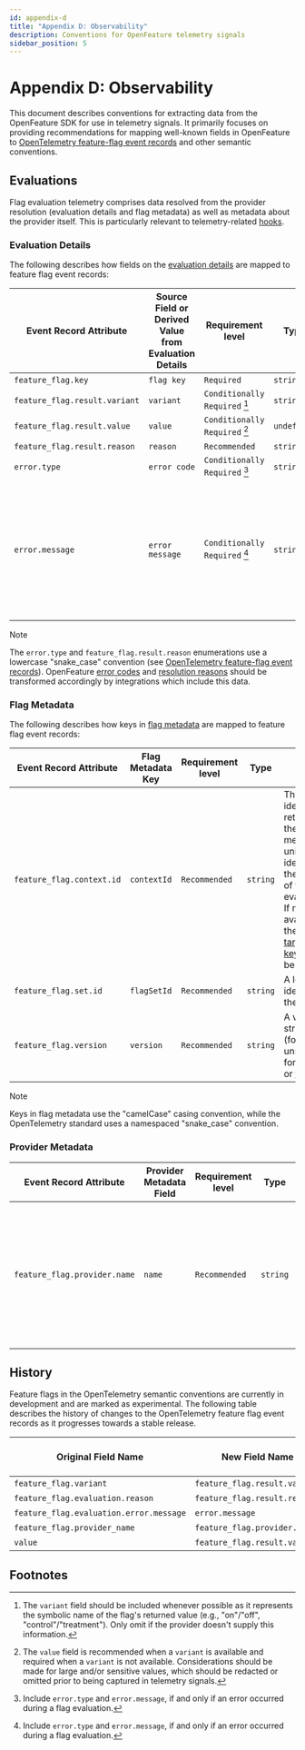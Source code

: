 ```yaml
---
id: appendix-d
title: "Appendix D: Observability"
description: Conventions for OpenFeature telemetry signals
sidebar_position: 5
---
```


# Appendix D: Observability

This document describes conventions for extracting data from the OpenFeature SDK for use in telemetry signals.
It primarily focuses on providing recommendations for mapping well-known fields in OpenFeature to [OpenTelemetry feature-flag event records][otel-ff-events] and other semantic conventions.

## Evaluations

Flag evaluation telemetry comprises data resolved from the provider resolution (evaluation details and flag metadata) as well as metadata about the provider itself.
This is particularly relevant to telemetry-related [hooks](./sections/04-hooks.md).

### Evaluation Details

The following describes how fields on the [evaluation details](types.md#evaluation-details) are mapped to feature flag event records:

| Event Record Attribute          | Source Field or Derived Value from Evaluation Details | Requirement level             | Type        | Notes                                                                                                                 |
| ----------------------------- | ----------------------------------------------------- | ----------------------------- | ----------- | --------------------------------------------------------------------------------------------------------------------- |
| `feature_flag.key`            | `flag key`                                            | `Required`                    | `string`    | See: [flag key](./glossary.md#flag-key)                                                                               |
| `feature_flag.result.variant` | `variant`                                             | `Conditionally Required` [^1] | `string`    | See: [variant](./glossary.md#variant)                                                                                 |
| `feature_flag.result.value`   | `value`                                               | `Conditionally Required` [^2] | `undefined` | See: [value](./glossary.md#values)                                                                                    |
| `feature_flag.result.reason`  | `reason`                                              | `Recommended`                 | `string`    | See: [reason](./types.md#resolution-reason)                                                                           |
| `error.type`                  | `error code`                                          | `Conditionally Required` [^3] | `string`    | See: [error code](./types.md#error-code),                                                                             |
| `error.message`               | `error message`                                       | `Conditionally Required` [^3] | `string`    | A human-readable error message associated with a failed evaluation. For programmatic purposes, refer to `error code`. |

> [!NOTE]
> The `error.type` and `feature_flag.result.reason` enumerations use a lowercase "snake_case" convention (see [OpenTelemetry feature-flag event records][otel-ff-events]).
> OpenFeature [error codes](types.md#error-code) and [resolution reasons](./types.md#resolution-reason) should be transformed accordingly by integrations which include this data.

### Flag Metadata

The following describes how keys in [flag metadata](types.md#flag-metadata) are mapped to feature flag event records:

| Event Record Attribute      | Flag Metadata Key | Requirement level | Type     | Notes                                                                                                                                                                                           |
| ------------------------- | ----------------- | ----------------- | -------- | ----------------------------------------------------------------------------------------------------------------------------------------------------------------------------------------------- |
| `feature_flag.context.id` | `contextId`       | `Recommended`     | `string` | The context identifier returned in the flag metadata uniquely identifies the subject of the flag evaluation. If not available, the [targeting key](./glossary.md#targeting-key) should be used. |
| `feature_flag.set.id`     | `flagSetId`       | `Recommended`     | `string` | A logical identifier for the [flag set](./glossary.md#flag-set).                                                                                                                                |
| `feature_flag.version`    | `version`         | `Recommended`     | `string` | A version string (format unspecified) for the flag or [flag set](./glossary.md#flag-set).                                                                                                       |

> [!NOTE]
> Keys in flag metadata use the "camelCase" casing convention, while the OpenTelemetry standard uses a namespaced "snake_case" convention.

### Provider Metadata

| Event Record Attribute         | Provider Metadata Field | Requirement level | Type     | Notes                                                                                            |
| ---------------------------- | ----------------------- | ----------------- | -------- | ------------------------------------------------------------------------------------------------ |
| `feature_flag.provider.name` | `name`                  | `Recommended`     | `string` | The name of the provider as defined in the `provider metadata`, available in the `hook context`. |

## History

Feature flags in the OpenTelemetry semantic conventions are currently in development and are marked as experimental.
The following table describes the history of changes to the OpenTelemetry feature flag event records as it progresses towards a stable release.

| Original Field Name                     | New Field Name                | Semantic Convention Release                                                            |
| --------------------------------------- | ----------------------------- | -------------------------------------------------------------------------------------- |
| `feature_flag.variant`                  | `feature_flag.result.variant` | [v1.32.0](https://github.com/open-telemetry/semantic-conventions/releases/tag/v1.32.0) |
| `feature_flag.evaluation.reason`        | `feature_flag.result.reason`  | [v1.32.0](https://github.com/open-telemetry/semantic-conventions/releases/tag/v1.32.0) |
| `feature_flag.evaluation.error.message` | `error.message`               | [v1.33.0](https://github.com/open-telemetry/semantic-conventions/releases/tag/v1.33.0) |
| `feature_flag.provider_name`            | `feature_flag.provider.name`  | [v1.33.0](https://github.com/open-telemetry/semantic-conventions/releases/tag/v1.33.0) |
| `value`                                 | `feature_flag.result.value`   | [v1.34.0](https://github.com/open-telemetry/semantic-conventions/releases/tag/v1.34.0) |

## Footnotes

[^1]: The `variant` field should be included whenever possible as it represents the symbolic name of the flag's returned value (e.g., "on"/"off", "control"/"treatment"). Only omit if the provider doesn't supply this information.
[^2]: The `value` field is recommended when a `variant` is available and required when a `variant` is not available. Considerations should be made for large and/or sensitive values, which should be redacted or omitted prior to being captured in telemetry signals.
[^3]: Include `error.type` and `error.message`, if and only if an error occurred during a flag evaluation.

[otel-ff-events]: https://opentelemetry.io/docs/specs/semconv/feature-flags/feature-flags-logs/

